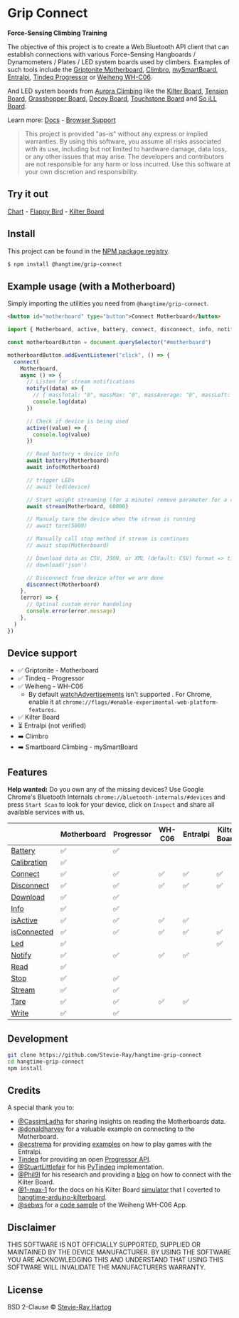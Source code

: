 # Grip Connect

**Force-Sensing Climbing Training**

The objective of this project is to create a Web Bluetooth API client that can establish connections with various
Force-Sensing Hangboards / Dynamometers / Plates / LED system boards used by climbers. Examples of such tools include
the [Griptonite Motherboard](https://griptonite.io/shop/motherboard/), [Climbro](https://climbro.com/),
[mySmartBoard](https://www.smartboard-climbing.com/), [Entralpi](https://entralpi.com/),
[Tindeq Progressor](https://tindeq.com/) or
[Weiheng WH-C06](https://weihengmanufacturer.com/products/wh-c06-bluetooth-300kg-hanging-scale/).

And LED system boards from [Aurora Climbing](https://auroraclimbing.com/) like the
[Kilter Board](https://settercloset.com/pages/the-kilter-board),
[Tension Board](https://tensionclimbing.com/product/tension-board-2/),
[Grasshopper Board](https://grasshopperclimbing.com/products/),
[Decoy Board](https://decoy-holds.com/pages/decoy-board), [Touchstone Board](https://touchstoneboardapp.com/) and
[So iLL Board](https://apps.apple.com/us/app/so-ill-board/id1358056082).

Learn more: [Docs](https://stevie-ray.github.io/hangtime-grip-connect/) -
[Browser Support](https://caniuse.com/web-bluetooth)

> This project is provided "as-is" without any express or implied warranties. By using this software, you assume all
> risks associated with its use, including but not limited to hardware damage, data loss, or any other issues that may
> arise. The developers and contributors are not responsible for any harm or loss incurred. Use this software at your
> own discretion and responsibility.

## Try it out

[Chart](https://grip-connect.vercel.app/) - [Flappy Bird](https://grip-connect-flappy-bird.vercel.app/) -
[Kilter Board](https://grip-connect-kilter-board.vercel.app/?route=p1083r15p1117r15p1164r12p1185r12p1233r13p1282r13p1303r13p1372r13p1392r14p1505r15)

## Install

This project can be found in the [NPM package registry](https://www.npmjs.com/package/@hangtime/grip-connect).

```sh [npm]
$ npm install @hangtime/grip-connect
```

## Example usage (with a Motherboard)

Simply importing the utilities you need from `@hangtime/grip-connect`.

```html
<button id="motherboard" type="button">Connect Motherboard</button>
```

```js
import { Motherboard, active, battery, connect, disconnect, info, notify, stream } from "@hangtime/grip-connect"

const motherboardButton = document.querySelector("#motherboard")

motherboardButton.addEventListener("click", () => {
  connect(
    Motherboard,
    async () => {
      // Listen for stream notifications
      notify((data) => {
        // { massTotal: "0", massMax: "0", massAverage: "0", massLeft: "0", massCenter: "0", massRight: "0" }
        console.log(data)
      })

      // Check if device is being used
      active((value) => {
        console.log(value)
      })

      // Read battery + device info
      await battery(Motherboard)
      await info(Motherboard)

      // trigger LEDs
      // await led(device)

      // Start weight streaming (for a minute) remove parameter for a continues stream
      await stream(Motherboard, 60000)

      // Manualy tare the device when the stream is running
      // await tare(5000)

      // Manually call stop method if stream is continues
      // await stop(Motherboard)

      // Download data as CSV, JSON, or XML (default: CSV) format => timestamp, frame, battery, samples, masses
      // download('json')

      // Disconnect from device after we are done
      disconnect(Motherboard)
    },
    (error) => {
      // Optinal custom error handeling
      console.error(error.message)
    },
  )
})
```

## Device support

- ✅ Griptonite - Motherboard
- ✅ Tindeq - Progressor
- ✅ Weiheng - WH-C06
  - By default [watchAdvertisements](https://chromestatus.com/feature/5180688812736512) isn't supported . For Chrome,
    enable it at `chrome://flags/#enable-experimental-web-platform-features`.
- ✅ Kilter Board
- ⏳ Entralpi (not verified)
- ➡️ Climbro
- ➡️ Smartboard Climbing - mySmartBoard

## Features

**Help wanted:** Do you own any of the missing devices? Use Google Chrome's Bluetooth Internals
`chrome://bluetooth-internals/#devices` and press `Start Scan` to look for your device, click on `Inspect` and share all
available services with us.

|                                                                                         | Motherboard | Progressor | WH-C06 | Entralpi | Kilter Board | Climbro | mySmartBoard |
| --------------------------------------------------------------------------------------- | ----------- | ---------- | ------ | -------- | ------------ | ------- | ------------ |
| [Battery](https://stevie-ray.github.io/hangtime-grip-connect/api/battery.html)          | ✅          | ✅         |        |          |              |         |              |
| [Calibration](https://stevie-ray.github.io/hangtime-grip-connect/api/calibration.html)  | ✅          |            |        |          |              |         |              |
| [Connect](https://stevie-ray.github.io/hangtime-grip-connect/api/connect.html)          | ✅          | ✅         | ✅     | ✅       | ✅           |         |              |
| [Disconnect](https://stevie-ray.github.io/hangtime-grip-connect/api/disconnect.html)    | ✅          | ✅         | ✅     | ✅       | ✅           |         |              |
| [Download](https://stevie-ray.github.io/hangtime-grip-connect/api/download.html)        | ✅          | ✅         |        |          |              |         |              |
| [Info](https://stevie-ray.github.io/hangtime-grip-connect/api/info.html)                | ✅          | ✅         |        |          |              |         |              |
| [isActive](https://stevie-ray.github.io/hangtime-grip-connect/api/is-active.html)       | ✅          | ✅         | ✅     | ✅       |              |         |              |
| [isConnected](https://stevie-ray.github.io/hangtime-grip-connect/api/is-connected.html) | ✅          | ✅         | ✅     | ✅       | ✅           |         |              |
| [Led](https://stevie-ray.github.io/hangtime-grip-connect/api/led.html)                  | ✅          |            |        |          | ✅           |         |              |
| [Notify](https://stevie-ray.github.io/hangtime-grip-connect/api/notify.html)            | ✅          | ✅         | ✅     | ✅       |              |         |              |
| [Read](https://stevie-ray.github.io/hangtime-grip-connect/api/read.html)                | ✅          |            |        |          |              |         |              |
| [Stop](https://stevie-ray.github.io/hangtime-grip-connect/api/stop.html)                | ✅          | ✅         |        |          |              |         |              |
| [Stream](https://stevie-ray.github.io/hangtime-grip-connect/api/stream.html)            | ✅          | ✅         |        |          |              |         |              |
| [Tare](https://stevie-ray.github.io/hangtime-grip-connect/api/tare.html)                | ✅          | ✅         | ✅     | ✅       |              |         |              |
| [Write](https://stevie-ray.github.io/hangtime-grip-connect/api/write.html)              | ✅          | ✅         |        |          |              |         |              |

## Development

```bash
git clone https://github.com/Stevie-Ray/hangtime-grip-connect
cd hangtime-grip-connect
npm install
```

## Credits

A special thank you to:

- [@CassimLadha](https://github.com/CassimLadha) for sharing insights on reading the Motherboards data.
- [@donaldharvey](https://github.com/donaldharvey) for a valuable example on connecting to the Motherboard.
- [@ecstrema](https://github.com/ecstrema) for providing [examples](https://github.com/ecstrema/entralpi-games) on how
  to play games with the Entralpi.
- [Tindeq](https://tindeq.com/) for providing an open [Progressor API](https://tindeq.com/progressor_api/).
- [@StuartLittlefair](https://github.com/StuartLittlefair) for his
  [PyTindeq](https://github.com/StuartLittlefair/PyTindeq) implementation.
- [@Phil9l](https://github.com/phil9l) for his research and providing a [blog](https://bazun.me/blog/kiterboard/) on how
  to connect with the Kilter Board.
- [@1-max-1](https://github.com/1-max-1) for the docs on his Kilter Board
  [simulator](https://github.com/1-max-1/fake_kilter_board) that I coverted to
  [hangtime-arduino-kilterboard](https://github.com/Stevie-Ray/hangtime-arduino-kilterboard).
- [@sebws](https://github.com/sebw) for a [code sample](https://github.com/sebws/Crane) of the Weiheng WH-C06 App.

## Disclaimer

THIS SOFTWARE IS NOT OFFICIALLY SUPPORTED, SUPPLIED OR MAINTAINED BY THE DEVICE MANUFACTURER. BY USING THE SOFTWARE YOU
ARE ACKNOWLEDGING THIS AND UNDERSTAND THAT USING THIS SOFTWARE WILL INVALIDATE THE MANUFACTURERS WARRANTY.

## License

BSD 2-Clause © [Stevie-Ray Hartog](https://github.com/Stevie-Ray)
